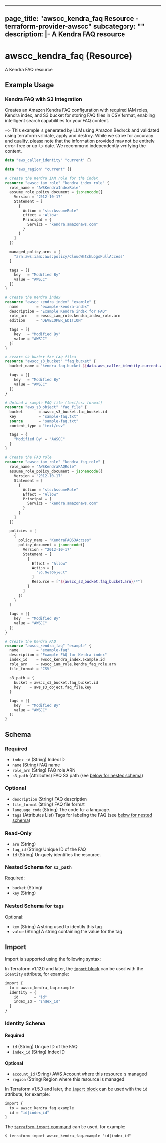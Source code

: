 
---
page_title: "awscc_kendra_faq Resource - terraform-provider-awscc"
subcategory: ""
description: |-
  A Kendra FAQ resource
---

# awscc_kendra_faq (Resource)

A Kendra FAQ resource

## Example Usage

### Kendra FAQ with S3 Integration

Creates an Amazon Kendra FAQ configuration with required IAM roles, Kendra index, and S3 bucket for storing FAQ files in CSV format, enabling intelligent search capabilities for your FAQ content.

~> This example is generated by LLM using Amazon Bedrock and validated using terraform validate, apply and destroy. While we strive for accuracy and quality, please note that the information provided may not be entirely error-free or up-to-date. We recommend independently verifying the content.

```terraform
data "aws_caller_identity" "current" {}

data "aws_region" "current" {}

# Create the Kendra IAM role for the index
resource "awscc_iam_role" "kendra_index_role" {
  role_name = "AWSKendraIndexRole"
  assume_role_policy_document = jsonencode({
    Version = "2012-10-17"
    Statement = [
      {
        Action = "sts:AssumeRole"
        Effect = "Allow"
        Principal = {
          Service = "kendra.amazonaws.com"
        }
      }
    ]
  })

  managed_policy_arns = [
    "arn:aws:iam::aws:policy/CloudWatchLogsFullAccess"
  ]

  tags = [{
    key   = "Modified By"
    value = "AWSCC"
  }]
}

# Create the Kendra index
resource "awscc_kendra_index" "example" {
  name        = "example-kendra-index"
  description = "Example Kendra index for FAQ"
  role_arn    = awscc_iam_role.kendra_index_role.arn
  edition     = "DEVELOPER_EDITION"

  tags = [{
    key   = "Modified By"
    value = "AWSCC"
  }]
}

# Create S3 bucket for FAQ files
resource "awscc_s3_bucket" "faq_bucket" {
  bucket_name = "kendra-faq-bucket-${data.aws_caller_identity.current.account_id}-${data.aws_region.current.name}"

  tags = [{
    key   = "Modified By"
    value = "AWSCC"
  }]
}

# Upload a sample FAQ file (text/csv format)
resource "aws_s3_object" "faq_file" {
  bucket       = awscc_s3_bucket.faq_bucket.id
  key          = "sample-faq.txt"
  source       = "sample-faq.txt"
  content_type = "text/csv"

  tags = {
    "Modified By" = "AWSCC"
  }
}

# Create the FAQ role
resource "awscc_iam_role" "kendra_faq_role" {
  role_name = "AWSKendraFAQRole"
  assume_role_policy_document = jsonencode({
    Version = "2012-10-17"
    Statement = [
      {
        Action = "sts:AssumeRole"
        Effect = "Allow"
        Principal = {
          Service = "kendra.amazonaws.com"
        }
      }
    ]
  })

  policies = [
    {
      policy_name = "KendraFAQS3Access"
      policy_document = jsonencode({
        Version = "2012-10-17"
        Statement = [
          {
            Effect = "Allow"
            Action = [
              "s3:GetObject"
            ]
            Resource = ["${awscc_s3_bucket.faq_bucket.arn}/*"]
          }
        ]
      })
    }
  ]

  tags = [{
    key   = "Modified By"
    value = "AWSCC"
  }]
}

# Create the Kendra FAQ
resource "awscc_kendra_faq" "example" {
  name        = "example-faq"
  description = "Example FAQ for Kendra index"
  index_id    = awscc_kendra_index.example.id
  role_arn    = awscc_iam_role.kendra_faq_role.arn
  file_format = "CSV"

  s3_path = {
    bucket = awscc_s3_bucket.faq_bucket.id
    key    = aws_s3_object.faq_file.key
  }

  tags = [{
    key   = "Modified By"
    value = "AWSCC"
  }]
}
```

<!-- schema generated by tfplugindocs -->
## Schema

### Required

- `index_id` (String) Index ID
- `name` (String) FAQ name
- `role_arn` (String) FAQ role ARN
- `s3_path` (Attributes) FAQ S3 path (see [below for nested schema](#nestedatt--s3_path))

### Optional

- `description` (String) FAQ description
- `file_format` (String) FAQ file format
- `language_code` (String) The code for a language.
- `tags` (Attributes List) Tags for labeling the FAQ (see [below for nested schema](#nestedatt--tags))

### Read-Only

- `arn` (String)
- `faq_id` (String) Unique ID of the FAQ
- `id` (String) Uniquely identifies the resource.

<a id="nestedatt--s3_path"></a>
### Nested Schema for `s3_path`

Required:

- `bucket` (String)
- `key` (String)


<a id="nestedatt--tags"></a>
### Nested Schema for `tags`

Optional:

- `key` (String) A string used to identify this tag
- `value` (String) A string containing the value for the tag

## Import

Import is supported using the following syntax:

In Terraform v1.12.0 and later, the [`import` block](https://developer.hashicorp.com/terraform/language/import) can be used with the `identity` attribute, for example:

```terraform
import {
  to = awscc_kendra_faq.example
  identity = {
    id       = "id"
    index_id = "index_id"
  }
}
```

<!-- schema generated by tfplugindocs -->
### Identity Schema

#### Required

- `id` (String) Unique ID of the FAQ
- `index_id` (String) Index ID

#### Optional

- `account_id` (String) AWS Account where this resource is managed
- `region` (String) Region where this resource is managed

In Terraform v1.5.0 and later, the [`import` block](https://developer.hashicorp.com/terraform/language/import) can be used with the `id` attribute, for example:

```terraform
import {
  to = awscc_kendra_faq.example
  id = "id|index_id"
}
```

The [`terraform import` command](https://developer.hashicorp.com/terraform/cli/commands/import) can be used, for example:

```shell
$ terraform import awscc_kendra_faq.example "id|index_id"
```

